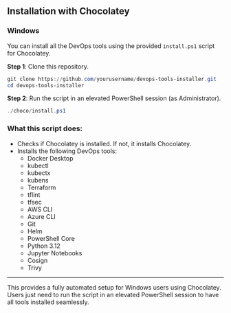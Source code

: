 ## Installation with Chocolatey

### Windows
You can install all the DevOps tools using the provided `install.ps1` script for Chocolatey.

**Step 1**: Clone this repository.

```powershell
git clone https://github.com/yourusername/devops-tools-installer.git
cd devops-tools-installer
```

**Step 2**: Run the script in an elevated PowerShell session (as Administrator).

```powershell
./choco/install.ps1
```

### What this script does:

- Checks if Chocolatey is installed. If not, it installs Chocolatey.
- Installs the following DevOps tools:
  - Docker Desktop
  - kubectl
  - kubectx
  - kubens
  - Terraform
  - tflint
  - tfsec
  - AWS CLI
  - Azure CLI
  - Git
  - Helm
  - PowerShell Core
  - Python 3.12
  - Jupyter Notebooks
  - Cosign
  - Trivy

---

This provides a fully automated setup for Windows users using Chocolatey. Users just need to run the script in an elevated PowerShell session to have all tools installed seamlessly.